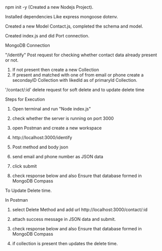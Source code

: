 



npm init -y (Created a new Nodejs Project).

Installed dependencies Like express mongoose dotenv.

Created a new Model Contact.js, completed the schema and model.

Created index.js and did Port connection.

MongoDB Connection 

"/identify" Post request for checking whether contact data already present or not.

1) If not present then create a new Collection
2) If present and matched with one of from email or phone create a secondayID Collection with likedId as of primaryId Collection.

'/contact/:id' delete request for soft delete and to update delete time


Steps for Execution

1) Open terminal and run "Node index.js"

2) check whether the server is running on port 3000

3) open Postman and create a new workspace

4) http://localhost:3000/identify  

5) Post method and body json

6) send email and phone number as JSON data

7) click submit

8) check response below and also Ensure that database formed in MongoDB Compass

To Update Delete time.

In Postman

1) select Delete Method and add url http://localhost:3000/contact/:id

2) attach success message in JSON data and submit.

3) check response below and also Ensure that database formed in MongoDB Compass

4) if collection is present then updates the delete time.
   
